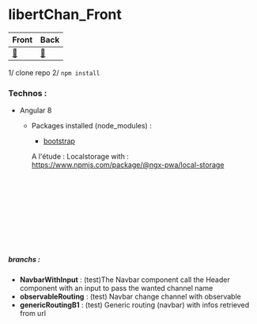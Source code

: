 # libertChan_Front


<center>

Front | Back
---| ---
[:tophat:](https://github.com/kim7834/libertChan_Front) | [:bug:](https://github.com/borisBelloc/libertChan_back)

</center>

1/ clone repo
2/ `npm install`


### Technos :

- Angular 8
    - Packages installed (node_modules) : 
        - [bootstrap](https://www.npmjs.com/package/bootstrap)
        
       A l'étude : Localstorage with : https://www.npmjs.com/package/@ngx-pwa/local-storage


<br><br><br><br><br>
-----



##### branchs :
- **NavbarWithInput** : (test)The Navbar component call the Header component with an input to pass the wanted channel name
- **observableRouting** : (test) Navbar change channel with observable
- **genericRoutingB1** : (test) Generic routing (navbar) with infos retrieved from url
